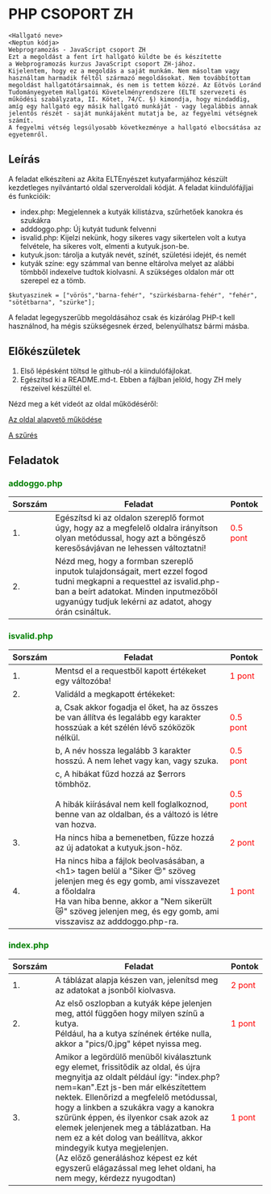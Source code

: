 # PHP CSOPORT ZH
```
<Hallgató neve>
<Neptun kódja>
Webprogramozás - JavaScript csoport ZH
Ezt a megoldást a fent írt hallgató küldte be és készítette 
a Webprogramozás kurzus JavaScript csoport ZH-jához.
Kijelentem, hogy ez a megoldás a saját munkám. Nem másoltam vagy 
használtam harmadik féltől származó megoldásokat. Nem továbbítottam 
megoldást hallgatótársaimnak, és nem is tettem közzé. Az Eötvös Loránd 
Tudományegyetem Hallgatói Követelményrendszere (ELTE szervezeti és 
működési szabályzata, II. Kötet, 74/C. §) kimondja, hogy mindaddig, 
amíg egy hallgató egy másik hallgató munkáját - vagy legalábbis annak 
jelentős részét - saját munkájaként mutatja be, az fegyelmi vétségnek számít. 
A fegyelmi vétség legsúlyosabb következménye a hallgató elbocsátása az egyetemről.
```


## Leírás
A feladat elkészíteni az Akita ELTEnyészet kutyafarmjához készült kezdetleges nyilvántartó oldal szerveroldali kódját. A feladat kiindulófájljai és funkcióik:
- index.php: Megjelennek a kutyák kilistázva, szűrhetőek kanokra és szukákra
- adddoggo.php: Új kutyát tudunk felvenni
- isvalid.php: Kijelzi nekünk, hogy sikeres vagy sikertelen volt a kutya felvétele, ha sikeres volt, elmenti a kutyuk.json-be.
- kutyuk.json: tárolja a kutyák nevét, színét, születési idejét, és nemét
- kutyák színe: egy számmal van benne eltárolva melyet az alábbi tömbből indexelve tudtok kiolvasni. A szükséges oldalon már ott szerepel ez a tömb.

```
$kutyaszinek = ["vörös","barna-fehér", "szürkésbarna-fehér", "fehér", "sötétbarna", "szürke"];
```

A feladat legegyszerűbb megoldásához csak és kizárólag PHP-t kell használnod, ha mégis szükségesnek érzed, belenyúlhatsz bármi másba.

## Előkészületek
1. Első lépésként töltsd le github-ról a kiindulófájlokat.
2. Egészítsd ki a README.md-t. Ebben a fájlban jelöld, hogy ZH mely részeivel készültél el.

Nézd meg a két videót az oldal működéséről:

[Az oldal alapvető működése](http://nagybrandy.hu/php_zh01.mp4)

[A szűrés](http://nagybrandy.hu/php_zh02.mp4)

## Feladatok
### <span style="color:green">addoggo.php</span>
|Sorszám|Feladat|Pontok|
|----|----|----|
| 1. | Egészítsd ki az oldalon     szereplő formot úgy, hogy az a megfelelő oldalra irányítson olyan metódussal, hogy azt a böngésző keresősávjávan ne lehessen változtatni! | <span style="color:red"> 0.5 pont </span>
| 2.| Nézd meg, hogy a formban szereplő inputok tulajdonságait, mert ezzel fogod tudni megkapni a requesttel az isvalid.php-ban a beírt adatokat. Minden inputmezőből ugyanúgy tudjuk lekérni az adatot, ahogy órán csináltuk.   ||

### <span style="color:green">isvalid.php</span>
|Sorszám|Feladat|Pontok|
|----|----|----|
| 1. | Mentsd el a requestből kapott értékeket egy változóba! | <span style="color:red"> 1 pont </span>
| 2. | Validáld a megkapott értékeket:||
||  a, Csak akkor fogadja el őket, ha az összes be van állítva és legalább egy karakter hosszúak a két szélén lévő szóközök nélkül.|<span style="color:red"> 0.5 pont </span>|
|  | b, A név hossza legalább 3 karakter hosszú. A nem lehet vagy kan, vagy szuka.|<span style="color:red"> 0.5 pont </span>|
|  | c, A hibákat fűzd hozzá az $errors tömbhöz. <br><br> A hibák kiírásával nem kell foglalkoznod, benne van az oldalban, és a változó is létre van hozva.|<span style="color:red"> 0.5 pont </span>|
| 3. | Ha nincs hiba a bemenetben, fűzze hozzá az új adatokat a kutyuk.json-höz. |<span style="color:red"> 2 pont </span>|
|4. | Ha nincs hiba a fájlok beolvasásában, a \<h1> tagen belül a "Siker 😍" szöveg jelenjen meg és egy gomb, ami visszavezet a főoldalra <br>Ha van hiba benne, akkor a "Nem sikerült 😿" szöveg jelenjen meg, és egy gomb, ami visszavisz az adddoggo.php-ra. |<span style="color:red"> 1 pont </span>|

### <span style="color:green">index.php</span>
|Sorszám|Feladat|Pontok|
|----|----|----|
| 1. | A táblázat alapja készen van, jelenítsd meg az adatokat a jsonből kiolvasva. | <span style="color:red"> 2 pont </span>|
| 2. |  Az első oszlopban a kutyák képe jelenjen meg, attól függően hogy milyen színű a kutya.<br> Például, ha a kutya színének értéke nulla, akkor a "pics/0.jpg" képet nyissa meg.|<span style="color:red"> 1 pont </span>|
| 3. | Amikor a legördülő menüből kiválasztunk egy elemet, frissitődik az oldal, és újra megnyitja az oldalt például így: "index.php?nem=kan".Ezt js-ben már elkészítettem nektek. Ellenőrizd a megfelelő metódussal, hogy a linkben a szukákra vagy a kanokra szűrünk éppen, és ilyenkor csak azok az elemek jelenjenek meg a táblázatban. Ha nem ez a két dolog van beállítva, akkor mindegyik kutya megjelenjen.<br>(Az előző generáláshoz képest ez két egyszerű elágazással meg lehet oldani, ha nem megy, kérdezz nyugodtan) |<span style="color:red"> 1 pont </span>|

